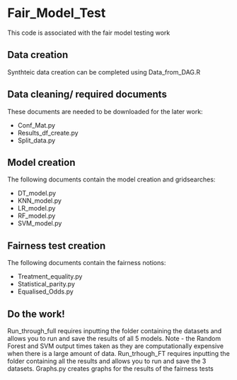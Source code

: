 # Fair_Model_Test
This code is associated with the fair model testing work

## Data creation
Synthteic data creation can be completed using Data_from_DAG.R

## Data cleaning/ required documents
These documents are needed to be downloaded for the later work:
 - Conf_Mat.py
 - Results_df_create.py
 - Split_data.py

## Model creation
The following documents contain the model creation and gridsearches:
 - DT_model.py
 - KNN_model.py
 - LR_model.py
 - RF_model.py
 - SVM_model.py

## Fairness test creation
The following documents contain the fairness notions:
 - Treatment_equality.py
 - Statistical_parity.py
 - Equalised_Odds.py

## Do the work!
Run_through_full requires inputting the folder containing the datasets and allows you to run and save the results of all 5 models. Note - the Random Forest and SVM output times taken as they are computationally expensive when there is a large amount of data.
Run_trhough_FT requires inputting the folder containing all the results and allows you to run and save the 3 datasets.
Graphs.py creates graphs for the results of the fairness tests
